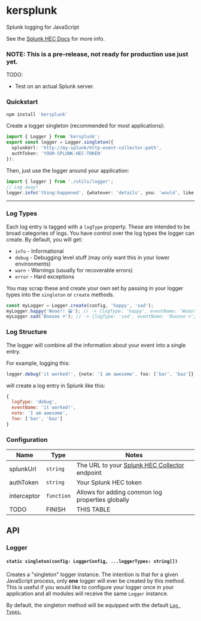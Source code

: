 # kersplunk
Splunk logging for JavaScript

See the [Splunk HEC Docs](https://docs.splunk.com/Documentation/Splunk/latest/Data/UsetheHTTPEventCollector) for more info.

### NOTE: This is a pre-release, not ready for production use just yet.

TODO:
 * Test on an actual Splunk server.

### Quickstart

```sh
npm install 'kersplunk'
```

Create a logger singleton (recommended for most applications):
```typescript
import { Logger } from 'kersplunk';
export const logger = Logger.singleton({
  splunkUrl: 'http://my-splunk/http-event-collector-path',
  authToken: 'YOUR-SPLUNK-HEC-TOKEN'
}):
```


Then, just use the logger around your application:
```typescript
import { logger } from './utils/logger';
// Log away!
logger.info('thing:happened', {whatever: 'details', you: 'would', like: { to: 'add'}});
```

---

### Log Types

Each log entry is tagged with a `logType` property. These are intended to be broad categories of logs. You have control over the log types the logger can create. By default, you will get:
* `info` - Informational
* `debug` - Debugging level stuff (may only want this in your lower environments)
* `warn` - Warnings (usually for recoverable errors)
* `error` - Hard exceptions

You may scrap these and create your own set by passing in your logger types into the `singleton` or `create` methods.
```typescript
const myLogger = Logger.create(config, 'happy', 'sad');
myLogger.happy('Wooo!! 😀'); // -> {logType: 'happy', eventName: 'Wooo!! 😀'}
myLogger.sad('Booooo ☹️'); // -> {logType: 'sad', eventName: 'Booooo ☹️'}
```
### Log Structure
The logger will combine all the information about your event into a single entry.

For example, logging this:

```typescript
logger.debug('it worked!', {note: 'I am awesome', foo: ['bar', 'baz']});
```

will create a log entry in Splunk like this:
```javascript
{
  logType: 'debug',
  eventName: 'it worked!',
  note: 'I am awesome',
  foo: ['bar', 'baz']
}
```

### Configuration
| Name | Type | Notes |
|--|--|--|
| splunkUrl | `string`  | The URL to your [Splunk HEC Collector](https://docs.splunk.com/Documentation/Splunk/latest/Data/UsetheHTTPEventCollector) endpoint |
| authToken | `string` | Your Splunk HEC token |
| interceptor | `function` | Allows for adding common log properties globally |
|TODO| FINISH| THIS TABLE|

## API

### Logger

#### `static singleton(config: LoggerConfig, ...loggerTypes: string[])`
Creates a "singleton" logger instance. The intention is that for a given JavaScript process, only **one** logger will ever be created by this method. This is useful if you would like to configure your logger once in your application and all modules will receive the same `Logger` instance.

By default, the singleton method will be equipped with the default [`Log Types`.](#log-types)

